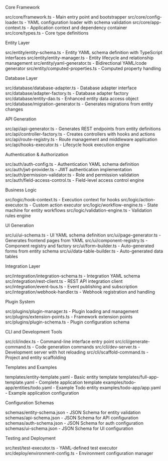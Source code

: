 Core Framework

src/core/framework.ts - Main entry point and bootstrapper
src/core/config-loader.ts - YAML configuration loader with schema validation
src/core/app-context.ts - Application context and dependency container
src/core/types.ts - Core type definitions

Entity Layer

src/entity/entity-schema.ts - Entity YAML schema definition with TypeScript interfaces
src/entity/entity-manager.ts - Entity lifecycle and relationship management
src/entity/yaml-generator.ts - Bidirectional YAML/code generator
src/entity/computed-properties.ts - Computed property handling

Database Layer

src/database/database-adapter.ts - Database adapter interface
src/database/adapter-factory.ts - Database adapter factory
src/database/entity-dao.ts - Enhanced entity data access object
src/database/migration-generator.ts - Generates migrations from entity changes

API Generation

src/api/api-generator.ts - Generates REST endpoints from entity definitions
src/api/controller-factory.ts - Creates controllers with hooks and actions
src/api/route-registry.ts - Route management and middleware application
src/api/hooks-executor.ts - Lifecycle hook execution engine

Authentication & Authorization

src/auth/auth-config.ts - Authentication YAML schema definition
src/auth/jwt-provider.ts - JWT authentication implementation
src/auth/permission-validator.ts - Role and permission validation
src/auth/field-access-control.ts - Field-level access control engine

Business Logic

src/logic/hook-context.ts - Execution context for hooks
src/logic/action-executor.ts - Custom action executor
src/logic/workflow-engine.ts - State machine for entity workflows
src/logic/validation-engine.ts - Validation rules engine

UI Generation

src/ui/ui-schema.ts - UI YAML schema definition
src/ui/page-generator.ts - Generates frontend pages from YAML
src/ui/component-registry.ts - Component registry and factory
src/ui/form-builder.ts - Auto-generated forms from entity schema
src/ui/data-table-builder.ts - Auto-generated data tables

Integration Layer

src/integration/integration-schema.ts - Integration YAML schema
src/integration/rest-client.ts - REST API integration client
src/integration/event-bus.ts - Event publishing and subscription
src/integration/webhook-handler.ts - Webhook registration and handling

Plugin System

src/plugins/plugin-manager.ts - Plugin loading and management
src/plugins/extension-points.ts - Framework extension points
src/plugins/plugin-schema.ts - Plugin configuration schema

CLI and Development Tools

src/cli/index.ts - Command-line interface entry point
src/cli/generate-command.ts - Code generation commands
src/cli/dev-server.ts - Development server with hot reloading
src/cli/scaffold-command.ts - Project and entity scaffolding

Templates and Examples

templates/entity-template.yaml - Basic entity template
templates/full-app-template.yaml - Complete application template
examples/todo-app/entities/todo.yaml - Example Todo entity
examples/todo-app/app.yaml - Example application configuration

Configuration Schemas

schemas/entity-schema.json - JSON Schema for entity validation
schemas/api-schema.json - JSON Schema for API configuration
schemas/auth-schema.json - JSON Schema for auth configuration
schemas/ui-schema.json - JSON Schema for UI configuration

Testing and Deployment

src/test/test-executor.ts - YAML-defined test executor
src/deploy/environment-config.ts - Environment configuration manager
